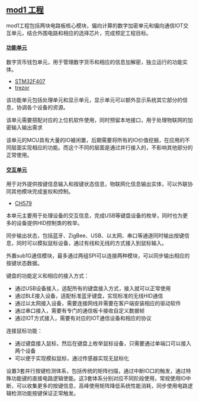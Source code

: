 ﻿## [mod1 工程](https://github.com/Qful/keyboard)

mod1工程包括两块电路板核心模块，偏向计算的数字加密单元和偏向通信IOT交互单元，结合外围电路和相应的选择芯片，完成预定工程目标。

#### [功能单元](PART1/)

数字货币钱包单元，用于管理数字货币和相应的信息加解密，独立运行的功能实体。

* [STM32F407](https://github.com/sochub/STM32F407)
* [trezor](https://github.com/trezor)

该功能单元包括处理单元和显示单元，显示单元可以额外显示系统其它部分的信息，协调各个设备的资源。

该单元需要搭配对应的上位机软件使用，同时预留本地接口，用于处理物联网的加密输入输出需求

该单元的MCU具有大量的IO被闲置，后期需要将所有的IO价值挖掘，在应用的不同层面实现相应的功能。而这个不同的层面是通过并行接入的，不影响其他部分的正常使用。

#### [交互单元](PART2/)

用于对外提供按键信息输入和按键状态信息，物联网化信息输出实体，可以外联协同其他模块完成鉴权和控制。

* [CH579](https://github.com/sochub/CH579)

本单元主要用于处理设备的交互信息，完成USB等键盘设备的枚举，同时也为更多的设备提供HID控制类的枚举。

同步输出状态，包括蓝牙、ZigBee、USB、以太网、串口等通道同时输出按键信息，同时可以模拟鼠标设备，通过有线和无线的方式接入到鼠标输入。

外置sub1G通信模块，最多通过两组SPI可以连接两种模块，可以同步输出相应的按键状态数据。

键盘的功能定义和相应的接入方式：

* 通过USB设备接入，适配所有的键盘接入方式，接入就可以正常使用
* 通过BLE接入设备，适配标准蓝牙键盘，实现标准的无线HID通信
* 通过以太网接入设备，需要连接网线并需要在客户端安装相应的驱动软件
* 通过串口接入，需要有专门的通信板卡接收自定义数据帧
* 通过IOT方式接入，需要有对应的IOT通信设备和相应的协议

连接鼠标功能：

* 通过键盘接入鼠标，然后在键盘上枚举鼠标设备，只需要通过单端口可以接入两个设备
* 可以便于实现模拟鼠标，通过传感器实现无鼠标化

设置3套并行按键检测体系，包括传统的矩阵扫描，通过中断IO口的触发，通过特殊功能键的直接电路逻辑使能。这3套体系分别对应不同阶段使用，常规使用IO中断，可以收集更多的按键信息，高峰使用矩阵降低系统性能消耗，同步使用电路逻辑检测功能按键保证正常触发。